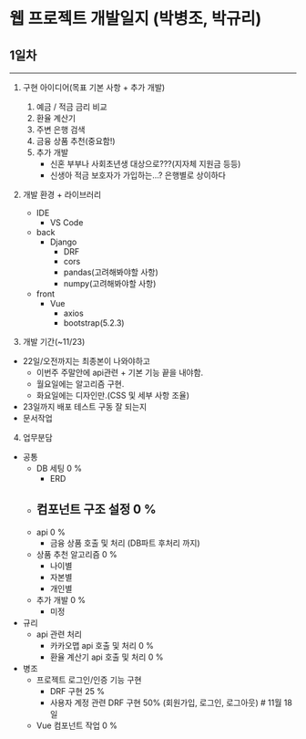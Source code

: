 # 웹 프로젝트 개발일지 (박병조, 박규리)
## 1일차
---
1. 구현 아이디어(목표 기본 사항 + 추가 개발)
    1. 예금 / 적금 금리 비교
    2. 환율 계산기
    3. 주변 은행 검색
    4. 금융 상품 추천(중요함!)
    5. 추가 개발
        - 신혼 부부나 사회초년생 대상으로???(지자체 지원금 등등)
        - 신생아 적금 보호자가 가입하는...? 은행별로 상이하다

2. 개발 환경 + 라이브러리
    - IDE
        - VS Code
    - back
        - Django
            - DRF
            - cors
            - pandas(고려해봐야할 사항)
            - numpy(고려해봐야할 사항)
    - front
        - Vue
            - axios
            - bootstrap(5.2.3)

3. 개발 기간(~11/23)
- 22일/오전까지는 최종본이 나와야하고
    - 이번주 주말안에 api관련 + 기본 기능 끝을 내야함.
    - 월요일에는 알고리즘 구현.
    - 화요일에는 디자인만.(CSS 및 세부 사항 조율)
- 23일까지 배포 테스트 구동 잘 되는지
- 문서작업

4. 업무분담
- 공통
    - DB 세팅 0 %
        - ERD
    - 컴포넌트 구조 설정 0 %
        - 
    - api 0 %
        - 금융 상품 호출 및 처리 (DB파트 후처리 까지) 
    - 상품 추천 알고리즘 0 %
        - 나이별
        - 자본별
        - 개인별
    - 추가 개발 0 %
        - 미정
- 규리
    - api 관련 처리
        - 카카오맵 api 호출 및 처리 0 %
        - 환율 계산기 api 호출 및 처리 0 % 
- 병조
    - 프로젝트 로그인/인증 기능 구현 
        - DRF 구현 25 %
        - 사용자 계정 관련 DRF 구현 50% (회원가입, 로그인, 로그아웃) # 11월 18일
    - Vue 컴포넌트 작업 0 %

    